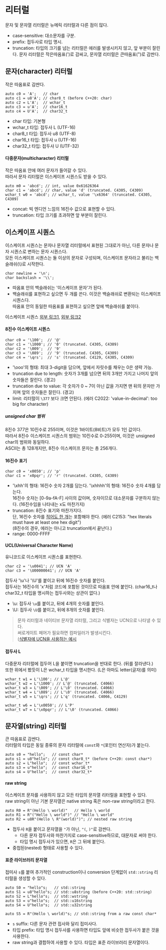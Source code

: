 # 리터럴
문자 및 문자열 리터럴은 뉴메릭 리터럴과 다른 점이 많다.
- case-sensitive: 대소문자를 구분.
- prefix: 접두사로 타입 명시.
- truncation: 타입의 크기를 넘는 리터럴은 에러를 발생시키지 않고, 앞 부분이 잘린다.
문자 리터럴은 작은따옴표(')로 감싸고, 문자열 리터럴은 큰따옴표(")로 감싼다.

## 문자(character) 리터럴
작은 따옴표로 감싼다.
```
auto c0 = 'A';   // char
auto c1 = u8'A'; // char8_t (before C++20: char)
auto c2 = L'A';  // wchar_t
auto c3 = u'A';  // char16_t
auto c4 = U'A';  // char32_t
```
- char 타입: 기본형
- wchar_t 타입:  접두사 L (UTF-16)
- char8_t  타입: 접두사 u8 (UTF-8)
- char16_t 타입: 접두사 u (UTF-16)
- char32_t 타입: 접두사 U (UTF-32)

#### 다중문자(multicharacter) 리터럴
작은 따옴표 안에 여러 문자가 들어갈 수 있다.  
따라서 문자 리터럴은 이스케이프 시퀀스도 받을 수 있다.
```
auto m0 = 'abcd'; // int, value 0x61626364
char c1 = 'abcd'; // char, value 'd' (truncated. C4305, C4309)
wchar_t w0 = 'abcd'; // wchar_t, value '\x6364' (truncated. C4305, C4309)
```
- concat: 빅 엔디언 느낌의 16진수 값으로 표현할 수 있다.
- truncation: 타입 크기를 초과하면 앞 부분이 잘린다.

## 이스케이프 시퀀스
이스케이프 시퀀스는 문자나 문자열 리터럴에서 표현된 그대로가 아닌, 다른 문자나 문자 시퀀스로 변하는 문자 시퀀스다.  
모든 이스케이프 시퀀스는 둘 이상의 문자로 구성되며, 이스케이프 문자라고 불리는 백슬래쉬(\\)로 시작한다.
```
char newline = '\n';
char backslash = '\\';
```
- 따옴표 안의 백슬래쉬는 '이스케이프 문자'가 된다.
- 백슬래쉬를 표현하고 싶으면 두 개를 쓴다. 이것은 백슬래쉬로 변환되는 이스케이프 시퀀스다.  
따옴표 안의 동일한 따옴표를 표현하고 싶으면 앞에 백슬래쉬를 붙이다.

이스케이프 시퀀스 [외부 링크1][1], [외부 링크2][2]

#### 8진수 이스케이프 시퀀스
```
char c0 = '\100';  // '@'
char c1 = '\1000'; // '0' (truncated. C4305, C4309)
char c2 = '\009';  // '9'
char c3 = '\089';  // '9' (truncated. C4305, C4309)
char c4 = '\qrs';  // 's' (truncated. C4129, C4305, C4309)
```
- '\ooo'의 형태: 최대 3-digit을 담으며, 앞에서 자릿수를 채우는 0은 생략 가능.
- truncation due to length: 숫자가 3개를 넘으면 뒤의 3개만 가지고 나머지 앞의 숫자들은 잘린다. (경고)
- truncation due to value: 각 숫자가 0 ~ 7이 아닌 값을 가지면 맨 뒤의 문자만 가지며 앞의 숫자들은 잘린다. (경고)
- limit: 리터럴이 `\377` 보다 크면 안된다. (에러 C2022: 'value-in-decimal': too big for character)  

##### unsigned char 범위
8진수 377은 10진수로 255이며, 이것은 1바이트(8비트)가 모두 1인 값이다.  
따라서 8진수 이스케이프 시퀀스의 범위는 10진수로 0-255이며, 이것은 unsigned char의 범위와 동일하다.  
ASCII는 총 128개지만, 8진수 이스케이프 문자는 총 256개다.

#### 16진수 표기
```
char c0 = 'x0050'; // 'p'
char c1 = 'x0pqr'; // 'r' (truncated. C4305, C4309)
```
- '\xhh'의 형태: 16진수 숫자 2개를 담는다. 
'\xhhhh'의 형태: 16진수 숫자 4개를 담는다.  
16진수 숫자는 \[0-9a-fA-F\] 사이의 값이며, 숫자이므로 대소문자를 구분하지 않는다. (16진수임을 나타내는 x도 마찬가지)
- truncation: 8진수 표기와 마찬가지다.  
단, 16진수 숫자를 <ins>적어도 한 개</ins>는 포함해야 한다. (에러 C2153: "hex literals must have at least one hex digit")  
(8진수의 경우, 에러는 아니고 truncation에서 끝난다.)
- range: 0000-FFFF

#### UCL(Universal Character Name)
유니코드로 이스케이프 시퀀스를 표현한다.
```
char c2 = '\u0041'; // UCN 'A'
char c3 = '\U00000041'; // UCN 'A'
```
접두사 '\u'나 '\U'를 붙이고 뒤에 16진수 숫자를 붙인다.  
접두사는 16진수의 'x'처럼 코드에 포함된 것이므로 따옴표 안에 붙인다. (char16_t나 char32_t 타입을 명시하는 접두사와는 상관이 없다.)
- \u: 접두사 `\u`를 붙이고, 뒤에 4개의 숫자를 붙인다.
- \U: 접두사 `\U`를 붙이고, 뒤에 8개의 숫자를 붙인다.

> 문자 리터럴과 네이티브 문자열 리터럴, 그리고 식별자는 UCN으로 나타낼 수 있다.  
> 써로게이트 페어가 필요하면 컴파일러가 발생시킨다.  
> ([식별자에 UCN을 사용하는 예시][3]

#### 접두사 L
다중문자 리터럴에 접두어 L을 붙이면 truncation을 반대로 한다. (뒤를 잘라낸다.)  
또한 위에서 봤듯이 L은 wchar_t 타입을 명시한다. (L은 아마도 letter(글자)를 의미)
```
wchar_t w1 = L'\100'; // L'@'
wchar_t w2 = L'\1000'; // L'@' (truncated. C4066)
wchar_t w3 = L'\009'; // L'\0' (truncated. C4066)
wchar_t w4 = L'\089'; // L'\0' (truncated. C4066)
wchar_t w5 = L'\qrs'; // L'q' (truncated. C4066, C4129)

wchar_t w6 = L'\x0050'; // L'P'
wchar_t w7 = L'\x0pqr'; // L'\0' (truncated. C4066)
```

## 문자열(string) 리터럴
큰 따옴표로 감싼다.  
리터럴의 타입은 동일 종류의 문자 리터럴에 `const`와 `*`(포인터 연산자)가 붙는다.
```
auto s0 = "hello";   // const char*
auto s1 = u8"hello"; // const char8_t* (before C++20: const char*)
auto s2 = L"hello";  // const wchar_t*
auto s3 = u"hello";  // const char16_t*
auto s4 = U"hello";  // const char32_t*
```
#### raw string
이스케이프 문자를 사용하지 않고 모든 타입의 문자열 리터럴을 표현할 수 있다.  
raw string이 아닌 기본 문자열은 native string 혹은 non-raw string이라고 한다.
```
auto R0 = R"(Hello \ world)"   // Hello \ world
auto R1 = R"("Hello \ world")" // "Hello \ world"
auto R2 = u8R"(Hello \ R"(world)")"; // nested raw string
```
- 접두사 `R`을 붙이고 문자열을 `"`가 아닌, `"(`, `)"`로 감싼다.
  - 다른 문자 접두사와 마찬가지로 case-sensitive하므로, 대문자로 써야 한다.
  - 타입 명시 접두사가 있으면, `R`은 그 뒤에 붙인다.
- 중첩된(nested) 형태로 사용할 수 있다.
#### 표준 라이브러리 문자열
접미사 `s`를 붙여 추가적인 construction이나 conversion 단계없이 `std::string` 리터럴을 생성할 수 있다.
```
auto S0 = "hello"s;   // std::string
auto S1 = u8"hello"s; // std::u8string (before C++20: std::string)
auto S2 = L"hello"s;  // std::wstring
auto S3 = u"hello"s;  // std::u16string
auto S4 = U"hello"s;  // std::u32string

auto S5 = R"(Hello \ world)"s; // std::string from a raw const char*
```
- `s` suffix: 다른 문자 관련 접사와 달리 접미사다.
- 타입 prefix: 타입 명시 접두사를 사용하면 타입도 앞에 비슷한 접두사가 붙은 것을 사용한다.
- raw string과 결합하여 사용할 수 있다. 타입은 표준 라이브러리 문자열이다.


[1]: https://docs.microsoft.com/en-us/cpp/cpp/string-and-character-literals-cpp?view=msvc-170#bkmk_Escape
[2]: https://docs.microsoft.com/en-us/cpp/c-language/escape-sequences?view=msvc-170
[3]: https://docs.microsoft.com/en-us/cpp/cpp/character-sets?view=msvc-170#universal-character-names
